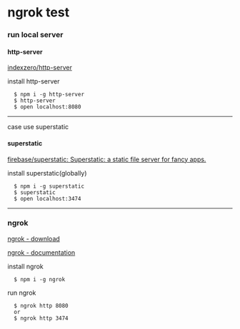 ngrok test
====

### run local server

#### http-server

[indexzero/http-server](https://github.com/indexzero/http-server)

install http-server

```shellscript
  $ npm i -g http-server
  $ http-server
  $ open localhost:8080

```

---

case use superstatic

#### superstatic

[firebase/superstatic: Superstatic: a static file server for fancy apps.](https://github.com/firebase/superstatic)

install superstatic(globally)

```shellscript
  $ npm i -g superstatic
  $ superstatic
  $ open localhost:3474
```

---

### ngrok

[ngrok - download](https://ngrok.com/download)

[ngrok - documentation](https://ngrok.com/docs/2)

install ngrok

```shellscript
  $ npm i -g ngrok

```

run ngrok

```shellscript
  $ ngrok http 8080
  or
  $ ngrok http 3474

```

